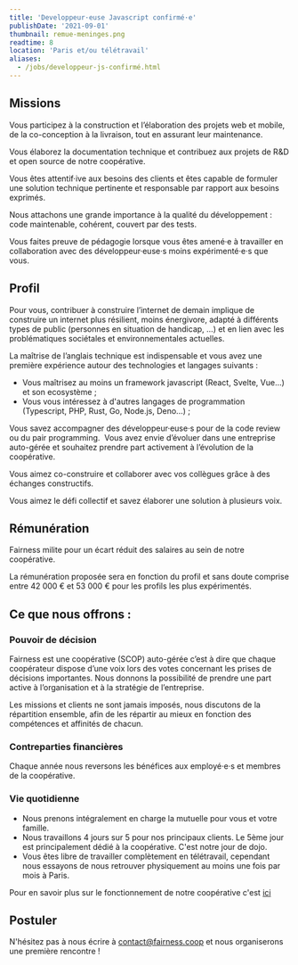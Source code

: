 ```yaml
---
title: 'Developpeur·euse Javascript confirmé·e'
publishDate: '2021-09-01'
thumbnail: remue-meninges.png
readtime: 8
location: 'Paris et/ou télétravail'
aliases:
  - /jobs/developpeur-js-confirmé.html
---
```


## Missions

Vous participez à la construction et l’élaboration des projets web et mobile, de la co-conception à la livraison, tout en assurant leur maintenance.

Vous élaborez la documentation technique et contribuez aux projets de R&D et open source de notre coopérative.

Vous êtes attentif·ive aux besoins des clients et êtes capable de formuler une solution technique pertinente et responsable par rapport aux besoins exprimés.

Nous attachons une grande importance à la qualité du développement : code maintenable, cohérent, couvert par des tests.

Vous faites preuve de pédagogie lorsque vous êtes amené·e à travailler en collaboration avec des développeur·euse·s moins expérimenté·e·s que vous.

## Profil

Pour vous, contribuer à construire l’internet de demain implique de construire un internet plus résilient, moins énergivore, adapté à différents types de public (personnes en situation de handicap, ...) et en lien avec les problématiques sociétales et environnementales actuelles.

La maîtrise de l’anglais technique est indispensable et vous avez une première expérience autour des technologies et langages suivants :

- Vous maîtrisez au moins un framework javascript (React, Svelte, Vue...) et son ecosystème ;
- Vous vous intéressez à d'autres langages de programmation (Typescript, PHP, Rust, Go, Node.js, Deno...) ;

Vous savez accompagner des développeur·euse·s pour de la code review ou du pair programming.  Vous avez envie d’évoluer dans une entreprise auto-gérée et souhaitez prendre part activement à l’évolution de la coopérative.

Vous aimez co-construire et collaborer avec vos collègues grâce à des échanges constructifs.

Vous aimez le défi collectif et savez élaborer une solution à plusieurs voix.

## Rémunération

Fairness milite pour un écart réduit des salaires au sein de notre coopérative.

La rémunération proposée sera en fonction du profil et sans doute comprise entre 42 000 € et 53 000 € pour les profils les plus expérimentés.

## Ce que nous offrons :

### Pouvoir de décision

Fairness est une coopérative (SCOP) auto-gérée c’est à dire que chaque coopérateur dispose d’une voix lors des votes concernant les prises de décisions importantes. Nous donnons la possibilité de prendre une part active à l’organisation et à la stratégie de l’entreprise.

Les missions et clients ne sont jamais imposés, nous discutons de la répartition ensemble, afin de les répartir au mieux en fonction des compétences et affinités de chacun.

### Contreparties financières

Chaque année nous reversons les bénéfices aux employé·e·s et membres de la coopérative.

### Vie quotidienne

- Nous prenons intégralement en charge la mutuelle pour vous et votre famille.
- Nous travaillons 4 jours sur 5 pour nos principaux clients. Le 5ème jour est principalement dédié à la coopérative. C'est notre jour de dojo.
- Vous êtes libre de travailler complètement en télétravail, cependant nous essayons de nous retrouver physiquement au moins une fois par mois à Paris.

Pour en savoir plus sur le fonctionnement de notre coopérative c'est [ici](/blog/2020/transformation-en-cooperative/)

## Postuler

N'hésitez pas à nous écrire à contact@fairness.coop et nous organiserons une première rencontre !
